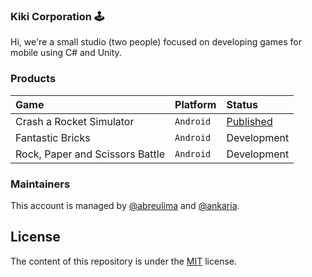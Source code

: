 ### Kiki Corporation 🕹️

Hi, we're a small studio (two people) focused on developing games for mobile using C# and Unity.

### Products

| Game                              | Platform      | Status                                                                                                          |
| :---------------------------------| :-------------| :-------------------------------------------------------------------------------------------------------------- |
| Crash a Rocket Simulator          | `Android`     | [Published](https://play.google.com/store/apps/details?id=com.KikiCorporation.CrashARocketSimulator)            |
| Fantastic Bricks                  | `Android`     | Development                                                                                                     |
| Rock, Paper and Scissors Battle   | `Android`     | Development                                                                                                     |

### Maintainers

This account is managed by [@abreulima](https://www.github.com/abreulima) and [@ankaria](https://www.github.com/ankaria).

## License

The content of this repository is under the [MIT](https://choosealicense.com/licenses/mit/) license.

